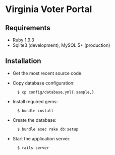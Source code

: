 Virginia Voter Portal
=====================


Requirements
------------

* Ruby 1.9.3
* Sqlite3 (development), MySQL 5+ (production)


Installation
------------

* Get the most recent source code.

* Copy database configuration:

        $ cp config/database.yml{.sample,}

* Install required gems:

        $ bundle install

* Create the database:

        $ bundle exec rake db:setup

* Start the application server:

        $ rails server

